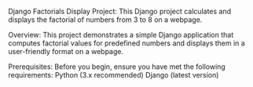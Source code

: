 Django Factorials Display Project:
This Django project calculates and displays the factorial of numbers from 3 to 8 on a webpage.

Overview:
This project demonstrates a simple Django application that computes factorial values for predefined numbers and displays them in a user-friendly format on a webpage.

Prerequisites:
Before you begin, ensure you have met the following requirements:
Python (3.x recommended)
Django (latest version)
